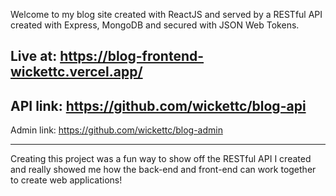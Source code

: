 Welcome to my blog site created with ReactJS and served by a RESTful API created with Express, MongoDB and secured with JSON Web Tokens.

Live at: https://blog-frontend-wickettc.vercel.app/
--
API link: https://github.com/wickettc/blog-api
--
Admin link: https://github.com/wickettc/blog-admin

---

Creating this project was a fun way to show off the RESTful API I created and really showed me how the back-end and front-end can work together to create web applications!
